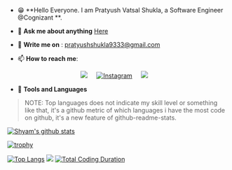 
<!--<a target="_blank" rel="noopener noreferrer" href="#"><img src="banner.jpg" alt="Banner" style="max-width:80%;"></a>-->

* :grin: **Hello Everyone. I am Pratyush Vatsal Shukla, a Software Engineer @Cognizant **.
   
* 💬  **Ask me about anything** <a href="https://github.com/pratyushvatsalshukla/pratyushvatsalshukla/issues">Here<a/>
  
 
- :email: **Write me on** : pratyushshukla9333@gmail.com


- 📫 **How to reach me**:

<p align='center'>
  <a href="https://www.linkedin.com/in/pratyushvatsalshukla/"><img src="https://img.shields.io/badge/linkedin-%230077B5.svg?&style=for-the-badge&logo=linkedin&logoColor=white" /></a>&nbsp;&nbsp;&nbsp;&nbsp;
  <a href="https://www.instagram.com/pratyushvatsalshukla/" target="_blank"><img src="https://img.shields.io/badge/Instagram-%23E4405F.svg?&style=for-the-badge&logo=instagram&logoColor=white" alt="Instagram"></a>&nbsp;&nbsp;&nbsp;&nbsp;
  <a href="mailto:pratyushshukla9333@gmail.com?subject=Olá%20Punit"><img src="https://img.shields.io/badge/gmail-%23D14836.svg?&style=for-the-badge&logo=gmail&logoColor=white" /></a>&nbsp;&nbsp;&nbsp;&nbsp;
  
</p>

* :1st_place_medal: **Tools and Languages**
  


>NOTE: Top languages does not indicate my skill level or something like that, it's a github metric of which languages i have the most code on github, it's a new feature of github-readme-stats.
  
[![Shyam's github stats](https://github-readme-stats.vercel.app/api?username=pratyushvatsalshukla&show_icons=true&theme=radical&hide=stars)](https://github.com/pratyushvatsalshukla/github-readme-stats)

[![trophy](https://github-profile-trophy.vercel.app/?username=pratyushvatsalshukla&theme=matrix)](https://github.com/ryo-ma/github-profile-trophy)
 
 [![Top Langs](https://github-readme-stats.vercel.app/api/top-langs/?username=pratyushvatsalshukla&hide_progress=true)](https://github.com/pratyushvatsalshukla/github-readme-stats)
![](https://komarev.com/ghpvc/?username=ShyamKumar1&style=flat)
   [![Total Coding Duration](https://wakatime.com/badge/user/fa34d130-2b53-4079-8bcc-41c1f744a931.svg)](https://wakatime.com/@fa34d130-2b53-4079-8bcc-41c1f744a931)
